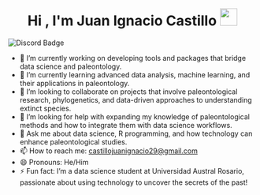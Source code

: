 <h1 align="center"><b>Hi , I'm Juan Ignacio Castillo </b><img src="https://media.giphy.com/media/hvRJCLFzcasrR4ia7z/giphy.gif" width="35"></h1>

![Discord Badge](https://dcbadge.limes.pink/api/shield/731007170858188850) 

- 🔭 I’m currently working on developing tools and packages that bridge data science and paleontology.
- 🌱 I’m currently learning advanced data analysis, machine learning, and their applications in paleontology.
- 👯 I’m looking to collaborate on projects that involve paleontological research, phylogenetics, and data-driven approaches to understanding extinct species.
- 🤔 I’m looking for help with expanding my knowledge of paleontological methods and how to integrate them with data science workflows.
- 💬 Ask me about data science, R programming, and how technology can enhance paleontological studies.
- 📫 How to reach me: castillojuanignacio29@gmail.com
- 😄 Pronouns: He/Him
- ⚡ Fun fact: I’m a data science student at Universidad Austral Rosario, passionate about using technology to uncover the secrets of the past!

